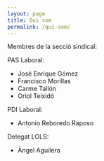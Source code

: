 ```yaml
---
layout: page
title: Qui som
permalink: /qui-som/
---
```


Membres de la secció sindical:

PAS Laboral:

- José Enrique Gómez
- Francisco Morillas
- Carme Tallón
- Oriol Teixidó

PDI Laboral:

- Antonio Reboredo Raposo

Delegat LOLS:

- Àngel Aguilera
